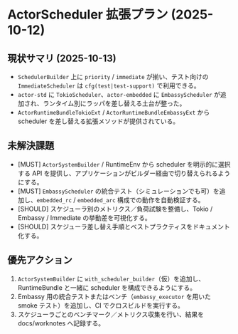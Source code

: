 # ActorScheduler 拡張プラン (2025-10-12)

## 現状サマリ (2025-10-13)
- `SchedulerBuilder` 上に `priority` / `immediate` が揃い、テスト向けの `ImmediateScheduler` は `cfg(test|test-support)` で利用できる。
- `actor-std` に `TokioScheduler`、`actor-embedded` に `EmbassyScheduler` が追加され、ランタイム別にラッパを差し替える土台が整った。
- `ActorRuntimeBundleTokioExt` / `ActorRuntimeBundleEmbassyExt` から scheduler を差し替える拡張メソッドが提供されている。

## 未解決課題
- [MUST] `ActorSystemBuilder` / RuntimeEnv から scheduler を明示的に選択する API を提供し、アプリケーションがビルダー経由で切り替えられるようにする。
- [MUST] `EmbassyScheduler` の統合テスト（シミュレーションでも可）を追加し、`embedded_rc` / `embedded_arc` 構成での動作を自動検証する。
- [SHOULD] スケジューラ別のメトリクス／負荷試験を整備し、Tokio / Embassy / Immediate の挙動差を可視化する。
- [SHOULD] スケジューラ差し替え手順とベストプラクティスをドキュメント化する。

## 優先アクション
1. `ActorSystemBuilder` に `with_scheduler_builder`（仮）を追加し、RuntimeBundle と一緒に scheduler を構成できるようにする。
2. Embassy 用の統合テストまたはベンチ（`embassy_executor` を用いた smoke テスト）を追加し、CI でクロスビルドを実行する。
3. スケジューラごとのベンチマーク／メトリクス収集を行い、結果を docs/worknotes へ記録する。
